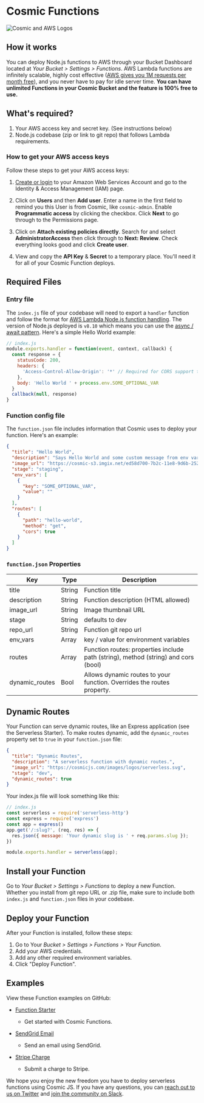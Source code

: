 # Cosmic Functions

![Cosmic and AWS Logos](https://web-assets.cosmicjs.com/images/docs/cosmicjs-aws-logos.jpg)

## How it works

You can deploy Node.js functions to AWS through your Bucket Dashboard located at _Your Bucket > Settings > Functions_. AWS Lambda functions are infinitely scalable, highly cost effective ([AWS gives you 1M requests per month free](https://aws.amazon.com/lambda/pricing/)), and you never have to pay for idle server time. **You can have unlimited Functions in your Cosmic Bucket and the feature is 100% free to use.**

## What's required?

1. Your AWS access key and secret key. (See instructions below)
2. Node.js codebase (zip or link to git repo) that follows Lambda requirements.

### How to get your AWS access keys
Follow these steps to get your AWS access keys:
1. [Create or login](http://console.aws.amazon.com) to your Amazon Web Services Account and go to the Identity & Access Management (IAM) page.
2. Click on <b>Users</b> and then <b>Add user</b>. Enter a name in the first field to remind you this User is from Cosmic, like <code>cosmic-admin</code>. Enable <b>Programmatic access</b> by clicking the checkbox. Click <b>Next</b> to go through to the Permissions page.

3. Click on <b>Attach existing policies directly</b>. Search for and select <b>AdministratorAccess</b> then click through to <b>Next: Review</b>. Check everything looks good and click <b>Create user</b>.

4. View and copy the <b>API Key</b> & <b>Secret</b> to a temporary place. You'll need it for all of your Cosmic Function deploys.

## Required Files

### Entry file

The `index.js` file of your codebase will need to export a `handler` function and follow the format for [AWS Lambda Node.js function handling](https://docs.aws.amazon.com/lambda/latest/dg/nodejs-prog-model-handler.html). The version of Node.js deployed is `v8.10` which means you can use the [async / await pattern](https://aws.amazon.com/blogs/compute/node-js-8-10-runtime-now-available-in-aws-lambda/). Here's a simple Hello World example:

```js
// index.js
module.exports.handler = function(event, context, callback) {
  const response = {
    statusCode: 200,
    headers: {
      'Access-Control-Allow-Origin': '*' // Required for CORS support to work
    },
    body: 'Hello World ' + process.env.SOME_OPTIONAL_VAR
  }
  callback(null, response)
}
```

### Function config file

The `function.json` file includes information that Cosmic uses to deploy your function. Here's an example:

```json
{
  "title": "Hello World",
  "description": "Says Hello World and some custom message from env var.",
  "image_url": "https://cosmic-s3.imgix.net/ed58d700-7b2c-11e8-9d6b-252d8b978aea-SendGrid-Logo.png",
  "stage": "staging",
  "env_vars": [
    {
      "key": "SOME_OPTIONAL_VAR",
      "value": ""
    }
  ],
  "routes": [
    {
      "path": "hello-world",
      "method": "get",
      "cors": true
    }
  ]
}
```

### `function.json` Properties

| Key            | Type   | Description                                                                        |
| -------------- | ------ | ---------------------------------------------------------------------------------- |
| title          | String | Function title                                                                     |
| description    | String | Function description (HTML allowed)                                                |
| image_url      | String | Image thumbnail URL                                                                |
| stage          | String | defaults to dev                                                                    |
| repo_url       | String | Function git repo url                                                              |
| env_vars       | Array  | key / value for environment variables                                              |
| routes         | Array  | Function routes: properties include path (string), method (string) and cors (bool) |
| dynamic_routes | Bool   | Allows dynamic routes to your function. Overrides the routes property.             |

## Dynamic Routes

Your Function can serve dynamic routes, like an Express application (see the Serverless Starter). To make routes dynamic, add the `dynamic_routes` property set to `true` in your `function.json` file:

```json
{
  "title": "Dynamic Routes",
  "description": "A serverless function with dynamic routes.",
  "image_url": "https://cosmicjs.com/images/logos/serverless.svg",
  "stage": "dev",
  "dynamic_routes": true
}
```

Your index.js file will look something like this:

```js
// index.js
const serverless = require('serverless-http')
const express = require('express')
const app = express()
app.get('/:slug?', (req, res) => {
  res.json({ message: 'Your dynamic slug is ' + req.params.slug });
})

module.exports.handler = serverless(app);
```

## Install your Function
Go to *Your Bucket > Settings > Functions* to deploy a new Function. Whether you install from git repo URL or .zip file, make sure to include both `index.js` and `function.json` files in your codebase.

## Deploy your Function

After your Function is installed, follow these steps:

1. Go to Your *Bucket > Settings > Functions > Your Function*.
1. Add your AWS credentials.
1. Add any other required environment variables.
1. Click "Deploy Function".

## Examples
View these Function examples on GitHub:

- [Function Starter](https://github.com/cosmicjs/function-starter)
  - Get started with Cosmic Functions.

- [SendGrid Email](https://github.com/cosmicjs/send-email-function)
  - Send an email using SendGrid.

- [Stripe Charge](https://github.com/cosmicjs/stripe-charge-function)
  - Submit a charge to Stripe.

We hope you enjoy the new freedom you have to deploy serverless functions using Cosmic JS. If you have any questions, you can [reach out to us on Twitter](https://twitter.com/cosmicjs) and [join the community on Slack](https://cosmicjs.com/community).
